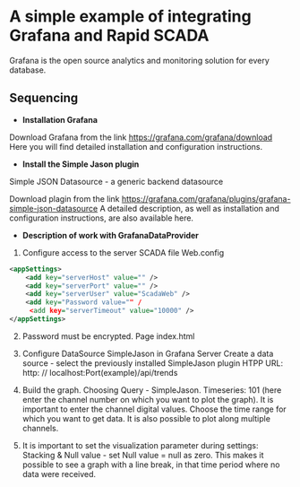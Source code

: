 A simple example of integrating Grafana and Rapid SCADA
=============================
Grafana is the open source analytics and monitoring solution for every database.

Sequencing
------------------
 - **Installation Grafana**
 
  Download Grafana from the link https://grafana.com/grafana/download Here you will find detailed installation and configuration instructions.
  
  - **Install the Simple Jason plugin**
  
  Simple JSON Datasource - a generic backend datasource
  
  Download plagin from the link https://grafana.com/grafana/plugins/grafana-simple-json-datasource A detailed description, as well as installation and configuration instructions, are also available here.
  
  -  **Description of work with GrafanaDataProvider**
  
  1. Configure access to the server SCADA file Web.config
```xml
<appSettings>
    <add key="serverHost" value="" />
    <add key="serverPort" value="" />
    <add key="serverUser" value="ScadaWeb" />
    <add key="Password value="" /
     <add key="serverTimeout" value="10000" />
</appSettings>
```
  2. Password must be encrypted.
  Page index.html
  
  3. Configure DataSource SimpleJason in Grafana Server
Create a data source - select the previously installed SimpleJason plugin
HTPP URL: http: // localhost:Port(example)/api/trends

 4. Build the graph. Choosing Query - SimpleJason. Timeseries: 101 (here enter the channel number on which you want to plot the graph). It is important to enter the channel digital values. Choose the time range for which you want to get data. It is also possible to plot along multiple channels.
 
 5. It is important to set the visualization parameter during settings:
    Stacking & Null value - set Null value = null as zero. This makes it possible to see a graph with a line break, in that time period where no data were received.
  
